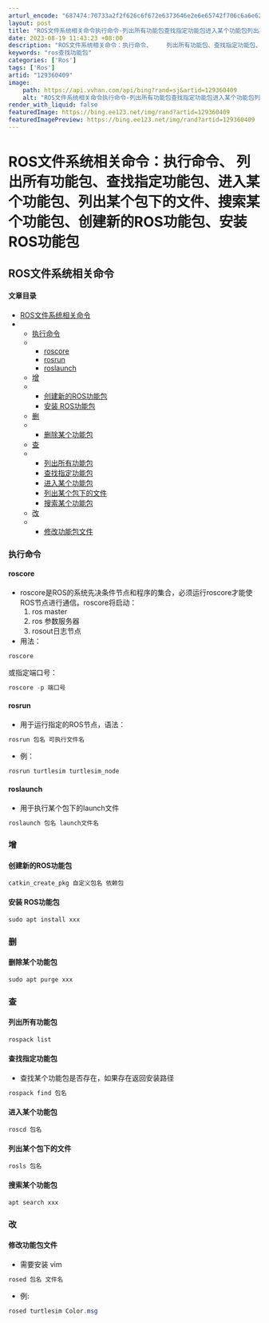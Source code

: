 ```yaml
---
arturl_encode: "687474:70733a2f2f626c6f672e6373646e2e6e65742f706c6a6e622f:61727469636c652f64657461696c732f313239333630343039"
layout: post
title: "ROS文件系统相关命令执行命令-列出所有功能包查找指定功能包进入某个功能包列出某个包下的文件搜索某个功能包创建新的ROS功能包安装-ROS功能包"
date: 2023-08-19 11:43:23 +08:00
description: "ROS文件系统相关命令：执行命令、    列出所有功能包、查找指定功能包、进入某个功能包、列出某个包"
keywords: "ros查找功能包"
categories: ['Ros']
tags: ['Ros']
artid: "129360409"
image:
    path: https://api.vvhan.com/api/bing?rand=sj&artid=129360409
    alt: "ROS文件系统相关命令执行命令-列出所有功能包查找指定功能包进入某个功能包列出某个包下的文件搜索某个功能包创建新的ROS功能包安装-ROS功能包"
render_with_liquid: false
featuredImage: https://bing.ee123.net/img/rand?artid=129360409
featuredImagePreview: https://bing.ee123.net/img/rand?artid=129360409
---
```


# ROS文件系统相关命令：执行命令、 列出所有功能包、查找指定功能包、进入某个功能包、列出某个包下的文件、搜索某个功能包、创建新的ROS功能包、安装 ROS功能包

## ROS文件系统相关命令

#### 文章目录

* [ROS文件系统相关命令](#ROS_0)
* + [执行命令](#_2)
  + - [roscore](#roscore_3)
    - [rosrun](#rosrun_19)
    - [roslaunch](#roslaunch_29)
  + [增](#_35)
  + - [创建新的ROS功能包](#ROS_37)
    - [安装 ROS功能包](#_ROS_41)
  + [删](#_46)
  + - [删除某个功能包](#_47)
  + [查](#_53)
  + - [列出所有功能包](#_54)
    - [查找指定功能包](#_59)
    - [进入某个功能包](#_65)
    - [列出某个包下的文件](#_70)
    - [搜索某个功能包](#_75)
  + [改](#_81)
  + - [修改功能包文件](#_82)

### 执行命令

#### roscore

* roscore是ROS的系统先决条件节点和程序的集合，必须运行roscore才能使ROS节点进行通信。roscore将启动：
  1. ros master
  2. ros 参数服务器
  3. rosout日志节点
* 用法：

```powershell
roscore

```

或指定端口号：

```powershell
roscore -p 端口号

```

#### rosrun

* 用于运行指定的ROS节点，语法：

```powershell
rosrun 包名 可执行文件名

```

* 例：

```powershell
rosrun turtlesim turtlesim_node

```

#### roslaunch

* 用于执行某个包下的launch文件

```powershell
roslaunch 包名 launch文件名

```

### 增

#### 创建新的ROS功能包

```powershell
catkin_create_pkg 自定义包名 依赖包

```

#### 安装 ROS功能包

```powershell
sudo apt install xxx 

```

### 删

#### 删除某个功能包

```powershell
sudo apt purge xxx 

```

### 查

#### 列出所有功能包

```powershell
rospack list

```

#### 查找指定功能包

* 查找某个功能包是否存在，如果存在返回安装路径

```powershell
rospack find 包名 

```

#### 进入某个功能包

```powershell
roscd 包名

```

#### 列出某个包下的文件

```powershell
rosls 包名

```

#### 搜索某个功能包

```powershell
apt search xxx

```

### 改

#### 修改功能包文件

* 需要安装 vim

```powershell
rosed 包名 文件名

```

* 例:

```powershell
rosed turtlesim Color.msg

```